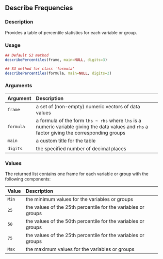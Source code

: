 ## Describe Frequencies

### Description

Provides a table of percentile statistics for each variable or group.

### Usage

```r
## Default S3 method
describePercentiles(frame, main=NULL, digits=3)

## S3 method for class 'formula'
describePercentiles(formula, main=NULL, digits=3)
```

### Arguments

Argument | Description
:-- | :--
```frame``` | a set of (non-empty) numeric vectors of data values
```formula``` | a formula of the form `lhs ~ rhs` where `lhs` is a numeric variable giving the data values and `rhs` a factor giving the corresponding groups
```main``` | a custom title for the table
```digits``` | the specified number of decimal places

### Values

The returned list contains one frame for each variable or group with the following components:

Value | Description
:-- | :--
```Min``` | the minimum values for the variables or groups
```25``` | the values of the 25th percentile for the variables or groups
```50``` | the values of the 50th percentile for the variables or groups
```75``` | the values of the 25th percentile for the variables or groups
```Max``` | the maximum values for the variables or groups
